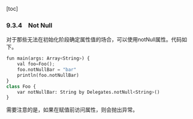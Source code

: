 [toc]

### 9.3.4　Not Null

对于那些无法在初始化阶段确定属性值的场合，可以使用notNull属性。代码如下。

```python
fun main(args: Array<String>) {
    val foo=Foo();
    foo.notNullBar = "bar"
    println(foo.notNullBar)
}
class Foo {
    var notNullBar: String by Delegates.notNull<String>()
}
```

需要注意的是，如果在赋值前访问属性，则会抛出异常。

